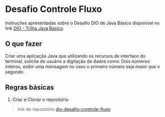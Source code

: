 # Desafio Controle Fluxo

Instruções apresentadas sobre o Desafio DIO de Java Básico disponível no link [DIO - Trilha Java Básico](https://github.com/digitalinnovationone/trilha-java-basico/tree/main/desafios/sintaxe)

## O que fazer

Criar uma aplicação Java que utilizando os recursos de interface do terminal, solicite do usuário a digitação de dados como: Dois números inteiros, exibir uma mensagem no caso o primeiro número seja maior que o segundo.

## Regras básicas

1. Criar e Clonar o repositório

> link do repositório
[dio-desafio-controle-fluxo](https://github.com/kaiocampos/dio-java-basico-desafios)






